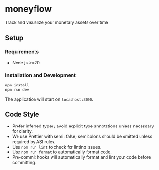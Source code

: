 # moneyflow

Track and visualize your monetary assets over time

## Setup

### Requirements

- Node.js >=20

### Installation and Development

```bash
npm install
npm run dev
```

The application will start on `localhost:3000`.

## Code Style

- Prefer inferred types; avoid explicit type annotations unless necessary for clarity.
- We use Prettier with semi: false; semicolons should be omitted unless required by ASI rules.
- Use `npm run lint` to check for linting issues.
- Use `npm run format` to automatically format code.
- Pre-commit hooks will automatically format and lint your code before committing.
